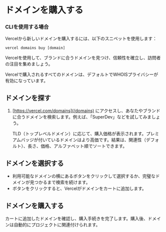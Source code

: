 # ドメインを購入する

### CLIを使用する場合

Vercelから新しいドメインを購入するには、以下のスニペットを使用します：

```terminal
vercel domains buy [domain]
```

Vercelを使用して、ブランドに合うドメインを見つけ、信頼性を確立し、訪問者の注目を集めましょう。

Vercelで購入されるすべてのドメインは、デフォルトでWHOISプライバシーが有効になっています。

## ドメインを探す

1. [https://vercel.com/domains](/domains) にアクセスし、あなたやブランドに合うドメインを検索します。例えば、「SuperDev」などを試してみましょう。

   TLD（トップレベルドメイン）に応じて、購入価格が表示されます。プレミアムバッジが付いているドメインはより高価です。結果は、関連性（デフォルト）、長さ、価格、アルファベット順でソートできます。

## ドメインを選択する

- 利用可能なドメインの横にあるボタンをクリックして選択するか、完璧なドメインが見つかるまで検索を続けます。
- ボタンをクリックすると、Vercelがドメインをカートに追加します。

## ドメインを購入する

カートに追加したドメインを確認し、購入手続きを完了します。購入後、ドメインは自動的にプロジェクトに関連付けられます。
